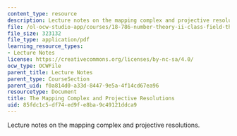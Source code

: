 ```yaml
---
content_type: resource
description: Lecture notes on the mapping complex and projective resolutions.
file: /ol-ocw-studio-app/courses/18-786-number-theory-ii-class-field-theory-spring-2016/85fdc1c5df74ed9fe8ba9c49121ddca9_MIT18_786S16_lec11.pdf
file_size: 323132
file_type: application/pdf
learning_resource_types:
- Lecture Notes
license: https://creativecommons.org/licenses/by-nc-sa/4.0/
ocw_type: OCWFile
parent_title: Lecture Notes
parent_type: CourseSection
parent_uid: f0a814d0-a33d-8447-9e5a-4f14cd67ea96
resourcetype: Document
title: The Mapping Complex and Projective Resolutions
uid: 85fdc1c5-df74-ed9f-e8ba-9c49121ddca9
---
```

Lecture notes on the mapping complex and projective resolutions.
